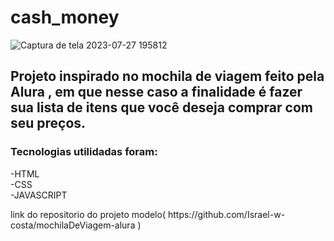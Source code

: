 # cash_money
![Captura de tela 2023-07-27 195812](https://github.com/Israel-w-costa/mochilaDeViagem-alura/assets/127890664/4a7c92f9-41ca-46e8-b662-96d8ef7434de)
## Projeto inspirado no mochila de viagem feito pela Alura , em que nesse caso a finalidade é fazer sua lista de itens que você deseja comprar com seu preços. 

### Tecnologias utilidadas foram:
-HTML <br>
-CSS  <br>
-JAVASCRIPT





<p>link do repositorio do projeto modelo( https://github.com/Israel-w-costa/mochilaDeViagem-alura ) </p>
